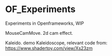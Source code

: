 # OF_Experiments
Experiments in Openframeworks, WIP


MouseCamMove.
2d cam effect.


Kaleido.
demo Kaleidoscope,
relevant code from: https://www.shadertoy.com/view/Xs23zm

